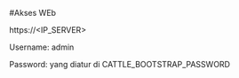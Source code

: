 #Akses WEb

https://<IP_SERVER>

Username: admin

Password: yang diatur di CATTLE_BOOTSTRAP_PASSWORD
